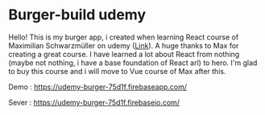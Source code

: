 # Burger-build udemy

Hello! This is my burger app, i created when learning React course of Maximilian Schwarzmüller on udemy ([Link](https://www.google.com)). A huge thanks to Max for creating a great course. I have learned a lot about React from nothing (maybe not nothing, i have a base foundation of React arl) to hero. I'm glad to buy this course and i will move to Vue course of Max after this.

Demo : https://udemy-burger-75d1f.firebaseapp.com/ 

Sever : https://udemy-burger-75d1f.firebaseio.com/
